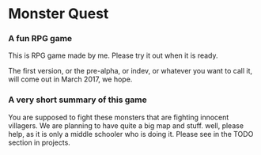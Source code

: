 # Monster Quest
### A fun RPG game

This is RPG game made by me. Please try it out when it is ready.

The first version, or the pre-alpha, or indev, or whatever you want to call it, will come out in March 2017, we hope.

### A very short summary of this game

You are supposed to fight these monsters that are fighting innocent villagers. We are planning to have quite a big map and stuff. 
well, please help, as it is only a middle schooler who is doing it. Please see in the TODO section in projects.
